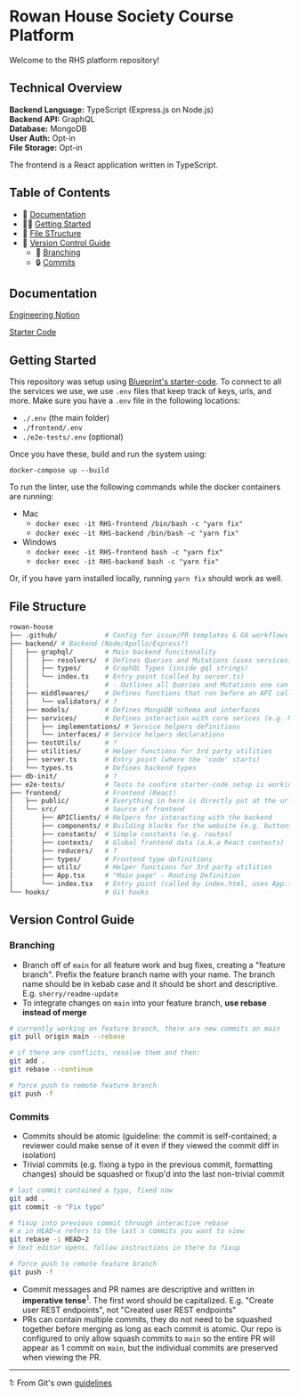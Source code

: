# Rowan House Society Course Platform
Welcome to the RHS platform repository!

## Technical Overview
**Backend Language:** TypeScript (Express.js on Node.js)<br>
**Backend API:** GraphQL<br>
**Database:** MongoDB<br>
**User Auth:** Opt-in<br>
**File Storage:** Opt-in<br>

The frontend is a React application written in TypeScript.

## Table of Contents
* 📝 [Documentation](#documentation)
* 👨‍💻 [Getting Started](#getting-started)
* 📂 [File STructure](#file-structure)
* 🌳 [Version Control Guide](#version-control-guide)
  * 🌿 [Branching](#branching)
  * 🔒 [Commits](#commits)

## Documentation
[Engineering Notion](https://www.notion.so/uwblueprintexecs/Engineering-f40d9b293ef84f91b7c846ea273af440)

[Starter Code](https://uwblueprint.github.io/starter-code-v2)

## Getting Started
This repository was setup using [Blueprint's starter-code](https://uwblueprint.github.io/starter-code-v2/docs/getting-started). To connect to all the services we use, we use `.env` files that keep track of keys, urls, and more. Make sure you have a `.env` file in the following locations:
- `./.env` (the main folder)
- `./frontend/.env`
- `./e2e-tests/.env` (optional)

Once you have these, build and run the system using:
```
docker-compose up --build
```

To run the linter, use the following commands while the docker containers are running:
- Mac
  - `docker exec -it RHS-frontend /bin/bash -c "yarn fix"`
  - `docker exec -it RHS-backend /bin/bash -c "yarn fix"`
- Windows
  - `docker exec -it RHS-frontend bash -c "yarn fix"`
  - `docker exec -it RHS-backend bash -c "yarn fix"`

Or, if you have yarn installed locally, running `yarn fix` should work as well.

## File Structure
```bash
rowan-house
├── .github/            # Config for issue/PR templates & GA workflows
├── backend/ # Backend (Node/Apollo/Express?)
│   ├── graphql/        # Main backend funcitonality
│   │   ├── resolvers/  # Defines Queries and Mutations (uses services)
│   │   ├── types/      # GraphQL Types (inside gql strings)
│   │   └── index.ts    # Entry point (called by server.ts)
│   │                   # - Outlines all Queries and Mutations one can call on
│   ├── middlewares/    # Defines functions that run before an API call is resolved (e.g ensures auth)
│   │   └── validators/ # ?
│   ├── models/         # Defines MongoDB schema and interfaces
│   ├── services/       # Defines interaction with core serices (e.g. Mongo, Firebase)
│   │   ├── implementations/ # Service helpers definitions
│   │   └── interfaces/ # Service helpers declarations
│   ├── testUtils/      # ?
│   ├── utilities/      # Helper functions for 3rd party utilities
│   ├── server.ts       # Entry point (where the 'code' starts)
│   └── types.ts        # Defines backend types
├── db-init/            # ?
├── e2e-tests/          # Tests to confirm starter-code setup is working
├── frontend/           # Frontend (React)
│   ├── public/         # Everything in here is directly put at the url (e.g. index.html)
│   └── src/            # Source of frontend
│       ├── APIClients/ # Helpers for interacting with the backend
│       ├── components/ # Building blocks for the website (e.g. buttons, pages)
│       ├── constants/  # Simple constants (e.g. routes)
│       ├── contexts/   # Global frontend data (a.k.a React contexts)
│       ├── reducers/   # ?
│       ├── types/      # Frontend type definitions
│       ├── utils/      # Helper functions for 3rd party utilities
│       ├── App.tsx     # "Main page" - Routing Definition
│       └── index.tsx   # Entry point (called by index.html, uses App.tsx)
└── hooks/              # Git hooks
```

## Version Control Guide

### Branching
* Branch off of `main` for all feature work and bug fixes, creating a "feature branch". Prefix the feature branch name with your name. The branch name should be in kebab case and it should be short and descriptive. E.g. `sherry/readme-update`
* To integrate changes on `main` into your feature branch, **use rebase instead of merge**

```bash
# currently working on feature branch, there are new commits on main
git pull origin main --rebase

# if there are conflicts, resolve them and then:
git add .
git rebase --continue

# force push to remote feature branch
git push -f
```

### Commits
* Commits should be atomic (guideline: the commit is self-contained; a reviewer could make sense of it even if they viewed the commit diff in isolation)
* Trivial commits (e.g. fixing a typo in the previous commit, formatting changes) should be squashed or fixup'd into the last non-trivial commit

```bash
# last commit contained a typo, fixed now
git add .
git commit -m "Fix typo"

# fixup into previous commit through interactive rebase
# x in HEAD~x refers to the last x commits you want to view
git rebase -i HEAD~2
# text editor opens, follow instructions in there to fixup

# force push to remote feature branch
git push -f
```

* Commit messages and PR names are descriptive and written in **imperative tense**<sup>1</sup>. The first word should be capitalized. E.g. "Create user REST endpoints", not "Created user REST endpoints"
* PRs can contain multiple commits, they do not need to be squashed together before merging as long as each commit is atomic. Our repo is configured to only allow squash commits to `main` so the entire PR will appear as 1 commit on `main`, but the individual commits are preserved when viewing the PR.

---

1: From Git's own [guidelines](https://github.com/git/git/blob/311531c9de557d25ac087c1637818bd2aad6eb3a/Documentation/SubmittingPatches#L139-L145)
